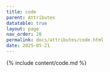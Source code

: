 ```yaml
---
title: code
parent: Attributes
datatable: true
layout: page
nav_order: 20
permalink: docs/attributes/code.html
date: 2025-05-21
---
```

{% include content/code.md %}
